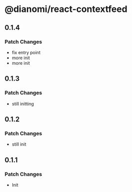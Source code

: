 # @dianomi/react-contextfeed

## 0.1.4

### Patch Changes

- fix entry point
- more init
- more init

## 0.1.3

### Patch Changes

- still initting

## 0.1.2

### Patch Changes

- still init

## 0.1.1

### Patch Changes

- Init
